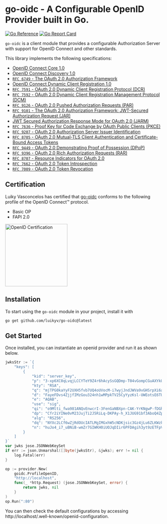 # go-oidc - A Configurable OpenID Provider built in Go.
[![Go Reference](https://pkg.go.dev/badge/github.com/luikyv/go-oidc.svg)](https://pkg.go.dev/github.com/luikyv/go-oidc)
[![Go Report Card](https://goreportcard.com/badge/github.com/luikyv/go-oidc)](https://goreportcard.com/report/github.com/luikyv/go-oidc)

`go-oidc` is a client module that provides a configurable Authorization Server with support for OpenID Connect and other standards.

This library implements the following specifications:
* [OpenID Connect Core 1.0](https://openid.net/specs/openid-connect-core-1_0.html)
* [OpenID Connect Discovery 1.0](https://openid.net/specs/openid-connect-discovery-1_0.html)
* [`RFC 6749` - The OAuth 2.0 Authorization Framework](https://www.rfc-editor.org/rfc/rfc6749.html)
* [OpenID Connect Dynamic Client Registration 1.0](https://openid.net/specs/openid-connect-registration-1_0.html)
* [`RFC 7591` - OAuth 2.0 Dynamic Client Registration Protocol (DCR)](https://www.rfc-editor.org/rfc/rfc7591.html)
* [`RFC 7592` - OAuth 2.0 Dynamic Client Registration Management Protocol (DCM)](https://www.rfc-editor.org/rfc/rfc7592)
* [`RFC 9126` - OAuth 2.0 Pushed Authorization Requests (PAR)](https://www.rfc-editor.org/rfc/rfc9126.html)
* [`RFC 9101` - The OAuth 2.0 Authorization Framework: JWT-Secured Authorization Request (JAR)](https://www.rfc-editor.org/rfc/rfc9101.html)
* [JWT Secured Authorization Response Mode for OAuth 2.0 (JARM)](https://openid.net/specs/oauth-v2-jarm.html)
* [`RFC 7636` - Proof Key for Code Exchange by OAuth Public Clients (PKCE)](https://www.rfc-editor.org/rfc/rfc7636.html)
* [`RFC 9207` - OAuth 2.0 Authorization Server Issuer Identification](https://www.rfc-editor.org/rfc/rfc9207.html)
* [`RFC 8705` - OAuth 2.0 Mutual-TLS Client Authentication and Certificate-Bound Access Tokens](https://www.rfc-editor.org/rfc/rfc8705.html)
* [`RFC 9449` - OAuth 2.0 Demonstrating Proof of Possession (DPoP)](https://www.rfc-editor.org/rfc/rfc9449.html)
* [`RFC 9396` - OAuth 2.0 Rich Authorization Requests (RAR)](https://www.rfc-editor.org/rfc/rfc9396.html)
* [`RFC 8707` - Resource Indicators for OAuth 2.0](https://datatracker.ietf.org/doc/html/rfc8707)
* [`RFC 7662` - OAuth 2.0 Token Introspection](https://www.rfc-editor.org/rfc/rfc7662.html)
* [`RFC 7009` - OAuth 2.0 Token Revocation](https://www.rfc-editor.org/rfc/rfc7009.html)

## Certification
Luiky Vasconcelos has certified that [go-oidc](https://pkg.go.dev/github.com/luikyv/go-oidc) conforms to the following profile of the OpenID Connect™ protocol.
* Basic OP
* FAPI 2.0

[<img src="http://openid.net/wordpress-content/uploads/2016/04/oid-l-certification-mark-l-rgb-150dpi-90mm.png" alt="OpenID Certification" width="200"/>](https://openid.net/certification/)

## Installation
To start using the `go-oidc` module in your project, install it with
```
go get github.com/luikyv/go-oidc@latest
```

## Get Started
Once installed, you can instantiate an openid provider and run it as shown below.
```go
jwksStr := `{
	"keys": [
		{
			"kid": "server_key",
			"p": "3-xp6XC0qLvqjLCCYTeY9Z4r6hAcySsGQDmp-T04vGompCGuAXYkU6iflqEE8J-vGZPghk0YQEdsWYx4H0GQPF_oz4N205N091LAiYUUYy-wIX0rPZ4qKiSdkAaXYNOHvpQMHs-ibi868IBEdvEpvUAHC5Z_zFNcxrTiVK_wuJc",
			"kty": "RSA",
			"q": "mjTPG0kaYyF2UXH5fvb7UQ4oUVocM-i7wyjJndJWVa9vGHSrpXi6aLR-llbfzokiRZPEOCZlCTmK-2oXXLzYEDZCLLigSXq-e3Z71l23c7wmypPaHNoq5XOXOSrEUN8-QLkA3vDthOx_HxNhektBSSeTGsnW_NhgcP5Csov3qQ0",
			"d": "FayeFDvs4ZjjfIMzGou324nh1wMPpkTV25CyYyzKsl-UWEotsE6TUWzDhFDspzJPsQ5Qtwdjms_zaSxnkfz4WTQMwP3QTk6i-6u6Ow73wkJzAZ4mWA-o798oA2EIobMfEg9_sd79DS2bJK5syMsjmJ0pXYrrZSCjaE8OdPNLH9w3ROoXdRqX5QepS0xHzofOYgMVNAOd5sXVmNCPbtgjkPOWSUs-O5WE-0Sqpbkm9mwt89aMRKb8jj1ZBd8t2s12AErBcwR9Pqn-vBwATN_SNxLuspPcZQtR4iKBDTJCDLvlfUVKOp5YSBoanZkldEgkD3sagBUbm242xlhKJ-vwGQ",
			"e": "AQAB",
			"use": "sig",
			"qi": "o9Mlti_fwa981ANQvEnwcrI-3FenGaNBXpn-CAK-YrKNgwP-fDGh9Ok2-c1os5o7H1ARzZisczxn4QrA7_712hwP1BgsO40kOOva36QywfeSgI1WbUJbfb2HEh7fOaZKBirCLc1sXo4kOBeCT4SQ3iSMATDX-y4P1SJkLm1HFlM",
			"dp": "Cfr2iYINe0vM23JujTi2J5RiLq-DKPAy-h_X1JUG91bf3AboQ4ZpfhUQ79zDZJopasFti27aOts0GBWrsPDyJc68iKs6W5nB59gXXsnAq98PQZ7bk4Z-KJyzLR0uGBG1higBFkp42eJfBSMiag67poS5C6osjgXVJ8IeKFojJ4c",
			"alg": "RS256",
			"dq": "NYXc2LCf6wZjRdOUcIATLMgIMGxhW5cNDKjsic3Gz4jLu6ZLKWzk7pCvW0kd91bbwWCPe5m_-dqyJZ9mKncVW1Mp1tHiOH7U_I9cXkQ69323zRpSWy9SMj_TnjD84MELn3VXGwputnNLkCKu876JE3Yb9fFWoH4Nw0pNJiG0vUU",
			"n": "huJo4_i7_uBNiB-wmZr7GIWKH0iUOJqDIir6PFDAgih3yt9zETFpVOn5dngo16VZLM1PTg8vMGOG97TBwPSCi2YGTA2MJTdJQEQ1jETQmkVov_kxR6OmPTZ5XUy-jZ6J9YMkYCKXD7IGIgW5VqkONwF7e8PVUHCc9o4U24F_MHyOv0P3dS9obMqxhr-5pbWHZ3K4ldQzXnpVnS-zV5nTSYa-Yh9lUYK9Qg2eejXPaXWdGFdF7lqtB_Pi6OdUwiDZhnVRBQdLarQHgx8qNU34AOUWvdL77eiqHWGd152_h7I9RObcvPRFbhh-wnx43go78tlgrJyYIMV2oCLs78YOqw"
		}
	]
}`
var jwks jose.JSONWebKeySet
if err := json.Unmarshal([]byte(jwksStr), &jwks); err != nil {
	log.Fatal(err)
}

op := provider.New(
    goidc.ProfileOpenID,
    "http://localhost",
	func(_ *http.Request) (jose.JSONWebKeySet, error) {
		return jwks, nil
	}
)
op.Run(":80")
```

You can then check the default configurations by accessing http://localhost/.well-known/openid-configuration.
